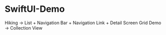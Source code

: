 # SwiftUI-Demo

Hiking ->  List + Navigation Bar + Navigation Link + Detail Screen 
Grid Demo -> Collection View 
